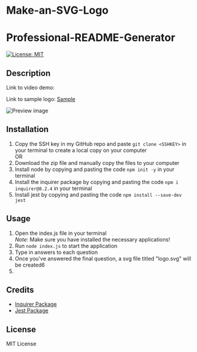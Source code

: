 # Make-an-SVG-Logo
# Professional-README-Generator
[![License: MIT](https://img.shields.io/badge/License-MIT-yellow.svg)](https://opensource.org/licenses/MIT)

## Description

Link to video demo: 

Link to sample logo: [Sample]() 


![Preview image]()

## Installation
1. Copy the SSH key in my GitHub repo and paste `git clone <SSHKEY>` in your terminal to create a local copy on your computer\
OR
2. Download the zip file and manually copy the files to your computer
3. Install node by copying and pasting the code `npm init -y` in your terminal
4. Install the inquirer package by copying and pasting the code `npm i inquirer@8.2.4` in your terminal
5. Install jest by copying and pasting the code `npm install --save-dev jest`


## Usage
1. Open the index.js file in your terminal\
*Note*: Make sure you have installed the necessary applications! 
3. Run `node index.js` to start the application 
4. Type in answers to each question
5. Once you've answered the final question, a svg file titled "logo.svg" will be created6
6. 

## Credits 
- [Inquirer Package](https://www.npmjs.com/package/inquirer/v/8.2.4)
- [Jest Package](https://www.npmjs.com/package/jest)

## License
MIT License
